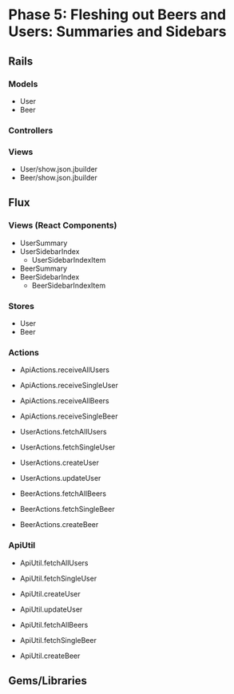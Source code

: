 # Phase 5: Fleshing out Beers and Users: Summaries and Sidebars

## Rails
### Models
* User
* Beer

### Controllers


### Views
* User/show.json.jbuilder
* Beer/show.json.jbuilder

## Flux
### Views (React Components)
* UserSummary
* UserSidebarIndex
  - UserSidebarIndexItem
* BeerSummary
* BeerSidebarIndex
  - BeerSidebarIndexItem

### Stores
* User
* Beer

### Actions

* ApiActions.receiveAllUsers
* ApiActions.receiveSingleUser

* ApiActions.receiveAllBeers
* ApiActions.receiveSingleBeer

* UserActions.fetchAllUsers
* UserActions.fetchSingleUser
* UserActions.createUser
* UserActions.updateUser

* BeerActions.fetchAllBeers
* BeerActions.fetchSingleBeer
* BeerActions.createBeer

### ApiUtil

* ApiUtil.fetchAllUsers
* ApiUtil.fetchSingleUser
* ApiUtil.createUser
* ApiUtil.updateUser

* ApiUtil.fetchAllBeers
* ApiUtil.fetchSingleBeer
* ApiUtil.createBeer



## Gems/Libraries
